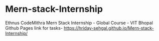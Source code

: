# Mern-stack-Internship
 Ethnus CodeMithra Mern Stack Internship - Global Course - VIT Bhopal 
 Github Pages link for tasks- https://hriday-sehgal.github.io/Mern-stack-Internship/
 
